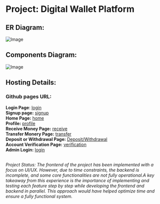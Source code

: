 # Project: Digital Wallet Platform #
## ER Diagram: ##
![Image](https://github.com/user-attachments/assets/16194ca0-4f1d-4d14-973e-c13168e0ac2e)
## Components Diagram: ##
![Image](https://github.com/user-attachments/assets/74e5b2dd-9f3b-4153-b588-7f07476bfa40)

## Hosting Details: ##
### Github pages URL: ###
**Login Page**: [login](https://razan-z.github.io/DigitalWalletPlatform/) <br />
**Signup page:** [signup](https://razan-z.github.io/DigitalWalletPlatform/clients/pages/signup.html) <br />
**Home Page:** [home](https://razan-z.github.io/DigitalWalletPlatform/clients/pages/home.html)<br />
**Profile:** [profile](https://razan-z.github.io/DigitalWalletPlatform/clients/pages/profile.html)<br />
**Receive Money Page:** [receive](https://razan-z.github.io/DigitalWalletPlatform/clients/pages/receive.html)<br />
**Transfer Monery Page:** [transfer](https://razan-z.github.io/DigitalWalletPlatform/clients/pages/transfer.html)<br />
**Deposit or Withdrawal Page:** [Deposit/Withdrawal](https://razan-z.github.io/DigitalWalletPlatform/clients/pages/deposit-and-withdrawal.html)<br />
**Account Verification Page:** [verification](https://razan-z.github.io/DigitalWalletPlatform/clients/pages/verification.html)<br />
**Admin Login:** [login](https://razan-z.github.io/DigitalWalletPlatform/admins/pages/login-admin.html)<br /> 
<br/>

_Project Status:
The frontend of the project has been implemented with a focus on UI/UX. However, due to time constraints, the backend is incomplete, and some core functionalities are not fully operational.A key takeaway from this experience is the importance of implementing and testing each feature step by step while developing the frontend and backend in parallel. This approach would have helped optimize time and ensure a fully functional system._

